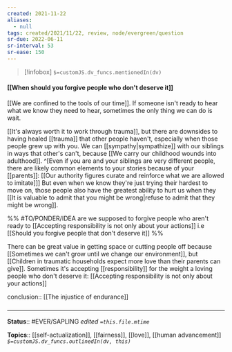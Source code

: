 ```yaml
---
created: 2021-11-22 
aliases:
  - null
tags: created/2021/11/22, review, node/evergreen/question 
sr-due: 2022-06-11
sr-interval: 53
sr-ease: 150
---
```

> [!infobox]
`$=customJS.dv_funcs.mentionedIn(dv)`

#### [[When should you forgive people who don't deserve it]] 

[[We are confined to the tools of our time]]. If someone isn't ready to hear what we know they need to hear, sometimes the only thing we can do is wait.

[[It's always worth it to work through trauma]], but there are downsides to having healed [[trauma]] that other people haven't, especially when those people grew up with you. We can [[sympathy|sympathize]] with our siblings in ways that other's can't, because [[We carry our childhood wounds into adulthood]].
^[Even if you are and your siblings are very different people, there are likely common elements to your stories because of your [[parents]]:
[[Our authority figures curate and reinforce what we are allowed to imitate]]]
But even when we know they're just trying their hardest to move on, those people also have the greatest ability to hurt us when they [[It is valuable to admit that you might be wrong|refuse to admit that they might be wrong]].

%% #TO/PONDER/IDEA are we supposed to forgive people who aren't ready to [[Accepting responsibility is not only about your actions]] i.e [[Should you forgive people that don't deserve it]] %%

There can be great value in getting space or cutting people off because [[Sometimes we can't grow until we change our environment]], but [[Children in traumatic households expect more love than their parents can give]]. 
Sometimes it's accepting [[responsibility]] for the weight a loving people who don't deserve it:
[[Accepting responsibility is not only about your actions]]

conclusion:: [[The injustice of endurance]]

### <hr class="footnote"/>

**Status**:: #EVER/SAPLING 
*edited `=this.file.mtime`*

**Topics**:: [[self-actualization]], [[fairness]], [[love]], [[human advancement]]
*`$=customJS.dv_funcs.outlinedIn(dv, this)`*
